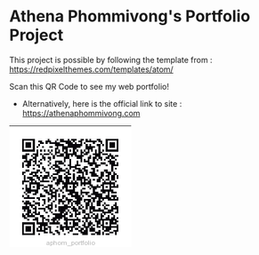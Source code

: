 # Athena Phommivong's Portfolio Project

This project is possible by following the template from : https://redpixelthemes.com/templates/atom/

Scan this QR Code to see my web portfolio!
- Alternatively, here is the official link to site : https://athenaphommivong.com

<img src="assets/img/qrcode.jpg" alt="QR Code">